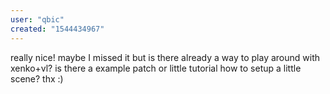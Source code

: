```yaml
---
user: "qbic"
created: "1544434967"
---
```


really nice!
maybe I missed it but is there already a way to play around with xenko+vl? is there a example patch or little tutorial how to setup a little scene?
thx :)
